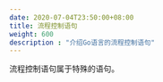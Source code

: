 ```yaml
---
date: 2020-07-04T23:50:00+08:00
title: 流程控制语句
weight: 600
description : "介绍Go语言的流程控制语句"
---
```


流程控制语句属于特殊的语句。



